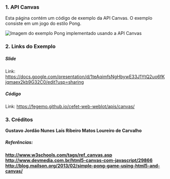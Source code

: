 ### 1. API Canvas

Esta página contém um código de exemplo da API Canvas.
O exemplo consiste em um jogo do estilo Pong.

![Imagem do exemplo Pong implementado usando a API Canvas](/images/pong.png)

### 2. Links do Exemplo

##### Slide 

Link: https://docs.google.com/presentation/d/1teAqimfsNgHbywE33J1YtQ2uo6fKjqmaex2kb9G32C0/edit?usp=sharing

##### Código

Link: https://fegemo.github.io/cefet-web-weblot/apis/canvas/

### 3. Créditos

**Gustavo Jordão Nunes**
**Laís Ribeiro Matos Loureiro de Carvalho**

##### Referências:

**http://www.w3schools.com/tags/ref_canvas.asp**
**http://www.devmedia.com.br/html5-canvas-com-javascript/29866**
**http://blog.mailson.org/2013/02/simple-pong-game-using-html5-and-canvas/**
